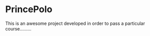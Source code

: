 PrincePolo
==========

This is an awesome project developed in order to pass a particular course.........
